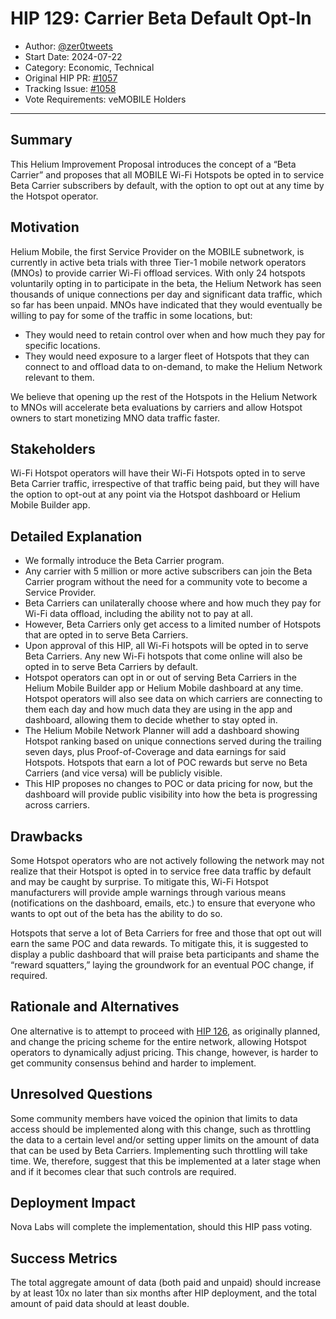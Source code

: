 # HIP 129: Carrier Beta Default Opt-In

- Author: [@zer0tweets](https://github.com/zer0tweets)
- Start Date: 2024-07-22
- Category: Economic, Technical
- Original HIP PR: [#1057](https://github.com/helium/HIP/pull/1057)
- Tracking Issue: [#1058](https://github.com/helium/HIP/issues/1058)
- Vote Requirements: veMOBILE Holders

---

## Summary

This Helium Improvement Proposal introduces the concept of a “Beta Carrier” and proposes that all MOBILE Wi-Fi Hotspots be opted in to service Beta Carrier subscribers by default, with the option to opt out at any time by the Hotspot operator.

## Motivation

Helium Mobile, the first Service Provider on the MOBILE subnetwork, is currently in active beta trials with three Tier-1 mobile network operators (MNOs) to provide carrier Wi-Fi offload services. With only 24 hotspots voluntarily opting in to participate in the beta, the Helium Network has seen thousands of unique connections per day and significant data traffic, which so far has been unpaid. MNOs have indicated that they would eventually be willing to pay for some of the traffic in some locations, but:

- They would need to retain control over when and how much they pay for specific locations.
- They would need exposure to a larger fleet of Hotspots that they can connect to and offload data to on-demand, to make the Helium Network relevant to them.

We believe that opening up the rest of the Hotspots in the Helium Network to MNOs will accelerate beta evaluations by carriers and allow Hotspot owners to start monetizing MNO data traffic faster.

## Stakeholders

Wi-Fi Hotspot operators will have their Wi-Fi Hotspots opted in to serve Beta Carrier traffic, irrespective of that traffic being paid, but they will have the option to opt-out at any point via the Hotspot dashboard or Helium Mobile Builder app.

## Detailed Explanation

- We formally introduce the Beta Carrier program.
- Any carrier with 5 million or more active subscribers can join the Beta Carrier program without the need for a community vote to become a Service Provider.
- Beta Carriers can unilaterally choose where and how much they pay for Wi-Fi data offload, including the ability not to pay at all.
- However, Beta Carriers only get access to a limited number of Hotspots that are opted in to serve Beta Carriers.
- Upon approval of this HIP, all Wi-Fi hotspots will be opted in to serve Beta Carriers. Any new Wi-Fi hotspots that come online will also be opted in to serve Beta Carriers by default.
- Hotspot operators can opt in or out of serving Beta Carriers in the Helium Mobile Builder app or Helium Mobile dashboard at any time. Hotspot operators will also see data on which carriers are connecting to them each day and how much data they are using in the app and dashboard, allowing them to decide whether to stay opted in.
- The Helium Mobile Network Planner will add a dashboard showing Hotspot ranking based on unique connections served during the trailing seven days, plus Proof-of-Coverage and data earnings for said Hotspots. Hotspots that earn a lot of POC rewards but serve no Beta Carriers (and vice versa) will be publicly visible.
- This HIP proposes no changes to POC or data pricing for now, but the dashboard will provide public visibility into how the beta is progressing across carriers.

## Drawbacks

Some Hotspot operators who are not actively following the network may not realize that their Hotspot is opted in to service free data traffic by default and may be caught by surprise. To mitigate this, Wi-Fi Hotspot manufacturers will provide ample warnings through various means (notifications on the dashboard, emails, etc.) to ensure that everyone who wants to opt out of the beta has the ability to do so.

Hotspots that serve a lot of Beta Carriers for free and those that opt out will earn the same POC and data rewards. To mitigate this, it is suggested to display a public dashboard that will praise beta participants and shame the “reward squatters,” laying the groundwork for an eventual POC change, if required.

## Rationale and Alternatives

One alternative is to attempt to proceed with [HIP 126](0126-flexible-data-pricing-for-mobile-network.md), as originally planned, and change the pricing scheme for the entire network, allowing Hotspot operators to dynamically adjust pricing. This change, however, is harder to get community consensus behind and harder to implement.

## Unresolved Questions

Some community members have voiced the opinion that limits to data access should be implemented along with this change, such as throttling the data to a certain level and/or setting upper limits on the amount of data that can be used by Beta Carriers. Implementing such throttling will take time. We, therefore, suggest that this be implemented at a later stage when and if it becomes clear that such controls are required.

## Deployment Impact

Nova Labs will complete the implementation, should this HIP pass voting.

## Success Metrics 

The total aggregate amount of data (both paid and unpaid) should increase by at least 10x no later than six months after HIP deployment, and the total amount of paid data should at least double.
